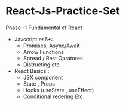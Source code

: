 # React-Js-Practice-Set
Phase -1 Fundamental of React
* Javscript es6+:
  - Promises, Async/Await
  - Arrow Functions
  - Spread / Rest Opratores
  - Distructing etc.
* React Basics :
  - JSX component
  - State , Props
  - Hooks (useState , useEffect)
  - Conditional redering Etc.
  

